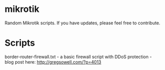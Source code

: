 # mikrotik
Random Mikrotik scripts.  If you have updates, please feel free to contribute.

# Scripts
border-router-firewall.txt - a basic firewall script with DDoS protection - blog post here: http://gregsowell.com/?p=4013
